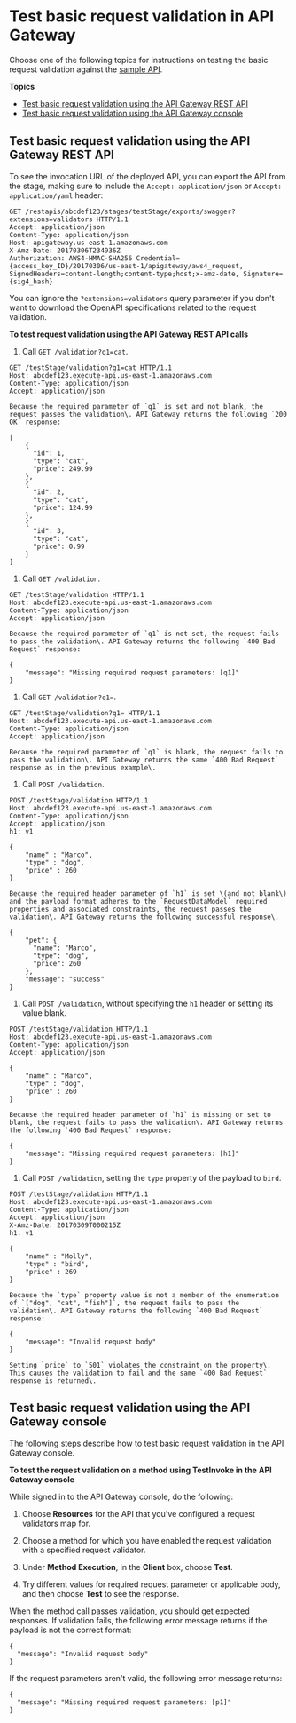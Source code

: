 # Test basic request validation in API Gateway<a name="api-gateway-request-validation-test"></a>

Choose one of the following topics for instructions on testing the basic request validation against the [sample API](api-gateway-request-validation-sample-api-swagger.md)\. 

**Topics**
+ [Test basic request validation using the API Gateway REST API](#api-gateway-request-validation-test-using-rest-api)
+ [Test basic request validation using the API Gateway console](#api-gateway-request-validation-test-in-console)

## Test basic request validation using the API Gateway REST API<a name="api-gateway-request-validation-test-using-rest-api"></a>

 To see the invocation URL of the deployed API, you can export the API from the stage, making sure to include the `Accept: application/json` or `Accept: application/yaml` header: 

```
GET /restapis/abcdef123/stages/testStage/exports/swagger?extensions=validators HTTP/1.1
Accept: application/json
Content-Type: application/json
Host: apigateway.us-east-1.amazonaws.com
X-Amz-Date: 20170306T234936Z
Authorization: AWS4-HMAC-SHA256 Credential={access_key_ID}/20170306/us-east-1/apigateway/aws4_request, SignedHeaders=content-length;content-type;host;x-amz-date, Signature={sig4_hash}
```

 You can ignore the `?extensions=validators` query parameter if you don't want to download the OpenAPI specifications related to the request validation\. 

**To test request validation using the API Gateway REST API calls**

1.  Call `GET /validation?q1=cat`\. 

   ```
   GET /testStage/validation?q1=cat HTTP/1.1
   Host: abcdef123.execute-api.us-east-1.amazonaws.com
   Content-Type: application/json
   Accept: application/json
   ```

    Because the required parameter of `q1` is set and not blank, the request passes the validation\. API Gateway returns the following `200 OK` response: 

   ```
   [
       {
         "id": 1,
         "type": "cat",
         "price": 249.99
       },
       {
         "id": 2,
         "type": "cat",
         "price": 124.99
       },
       {
         "id": 3,
         "type": "cat",
         "price": 0.99
       }
   ]
   ```

1.  Call `GET /validation`\. 

   ```
   GET /testStage/validation HTTP/1.1
   Host: abcdef123.execute-api.us-east-1.amazonaws.com
   Content-Type: application/json
   Accept: application/json
   ```

    Because the required parameter of `q1` is not set, the request fails to pass the validation\. API Gateway returns the following `400 Bad Request` response: 

   ```
   {
       "message": "Missing required request parameters: [q1]"
   }
   ```

1.  Call `GET /validation?q1=`\. 

   ```
   GET /testStage/validation?q1= HTTP/1.1
   Host: abcdef123.execute-api.us-east-1.amazonaws.com
   Content-Type: application/json
   Accept: application/json
   ```

    Because the required parameter of `q1` is blank, the request fails to pass the validation\. API Gateway returns the same `400 Bad Request` response as in the previous example\. 

1.  Call `POST /validation`\. 

   ```
   POST /testStage/validation HTTP/1.1
   Host: abcdef123.execute-api.us-east-1.amazonaws.com
   Content-Type: application/json
   Accept: application/json
   h1: v1
   
   {
       "name" : "Marco",
       "type" : "dog",
       "price" : 260
   }
   ```

    Because the required header parameter of `h1` is set \(and not blank\) and the payload format adheres to the `RequestDataModel` required properties and associated constraints, the request passes the validation\. API Gateway returns the following successful response\. 

   ```
   {
       "pet": {
         "name": "Marco",
         "type": "dog",
         "price": 260
       },
       "message": "success"
   }
   ```

1.  Call `POST /validation`, without specifying the `h1` header or setting its value blank\. 

   ```
   POST /testStage/validation HTTP/1.1
   Host: abcdef123.execute-api.us-east-1.amazonaws.com
   Content-Type: application/json
   Accept: application/json
   
   {
       "name" : "Marco",
       "type" : "dog",
       "price" : 260
   }
   ```

    Because the required header parameter of `h1` is missing or set to blank, the request fails to pass the validation\. API Gateway returns the following `400 Bad Request` response: 

   ```
   {
       "message": "Missing required request parameters: [h1]"
   }
   ```

1.  Call `POST /validation`, setting the `type` property of the payload to `bird`\. 

   ```
   POST /testStage/validation HTTP/1.1
   Host: abcdef123.execute-api.us-east-1.amazonaws.com
   Content-Type: application/json
   Accept: application/json
   X-Amz-Date: 20170309T000215Z
   h1: v1
   
   {
       "name" : "Molly",
       "type" : "bird",
       "price" : 269
   }
   ```

    Because the `type` property value is not a member of the enumeration of `["dog", "cat", "fish"]`, the request fails to pass the validation\. API Gateway returns the following `400 Bad Request` response: 

   ```
   {
       "message": "Invalid request body"
   }
   ```

    Setting `price` to `501` violates the constraint on the property\. This causes the validation to fail and the same `400 Bad Request` response is returned\. 

## Test basic request validation using the API Gateway console<a name="api-gateway-request-validation-test-in-console"></a>

 The following steps describe how to test basic request validation in the API Gateway console\.

**To test the request validation on a method using TestInvoke in the API Gateway console**

While signed in to the API Gateway console, do the following:

1. Choose **Resources** for the API that you've configured a request validators map for\.

1. Choose a method for which you have enabled the request validation with a specified request validator\.

1. Under **Method Execution**, in the **Client** box, choose **Test**\.

1. Try different values for required request parameter or applicable body, and then choose **Test** to see the response\.

 When the method call passes validation, you should get expected responses\. If validation fails, the following error message returns if the payload is not the correct format: 

```
{
  "message": "Invalid request body"
}
```

If the request parameters aren't valid, the following error message returns:

```
{
  "message": "Missing required request parameters: [p1]"
}
```